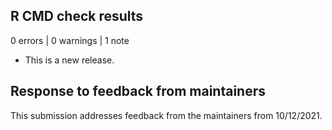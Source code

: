## R CMD check results

0 errors | 0 warnings | 1 note

* This is a new release.

## Response to feedback from maintainers

This submission addresses feedback from the maintainers from 10/12/2021.
